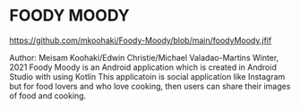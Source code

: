 # FOODY MOODY

https://github.com/mkoohaki/Foody-Moody/blob/main/foodyMoody.jfif

Author: Meisam Koohaki/Edwin Christie/Michael Valadao-Martins
Winter, 2021
Foody Moody is an Android application which is created in Android Studio with using Kotlin
This applicatoin is social application like Instagram but for food lovers and who love cooking, then users can share their images of food and cooking.

